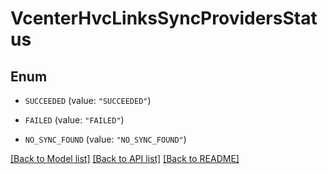 # VcenterHvcLinksSyncProvidersStatus

## Enum


* `SUCCEEDED` (value: `"SUCCEEDED"`)

* `FAILED` (value: `"FAILED"`)

* `NO_SYNC_FOUND` (value: `"NO_SYNC_FOUND"`)


[[Back to Model list]](../README.md#documentation-for-models) [[Back to API list]](../README.md#documentation-for-api-endpoints) [[Back to README]](../README.md)


